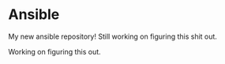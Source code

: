 # Ansible

My new ansible repository! Still working on figuring this shit out.

Working on figuring this out.
